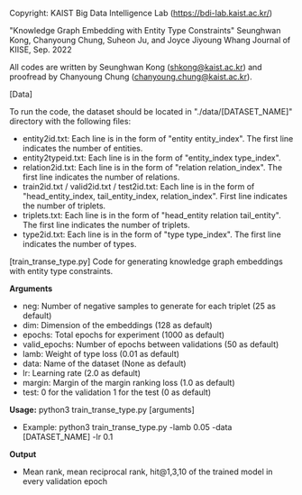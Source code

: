 Copyright: KAIST Big Data Intelligence Lab (https://bdi-lab.kaist.ac.kr/)

"Knowledge Graph Embedding with Entity Type Constraints"
Seunghwan Kong, Chanyoung Chung, Suheon Ju, and Joyce Jiyoung Whang
Journal of KIISE, Sep. 2022

All codes are written by Seunghwan Kong ([shkong@kaist.ac.kr](mailto:shkong@kaist.ac.kr)) and proofread by Chanyoung Chung ([chanyoung.chung@kaist.ac.kr](mailto:chanyoung.chung@kaist.ac.kr)).

[Data]

To run the code, the dataset should be located in "./data/[DATASET_NAME]" directory with the following files:

- entity2id.txt: Each line is in the form of "entity entity_index". The first line indicates the number of entities.
- entity2typeid.txt: Each line is in the form of "entity_index type_index".
- relation2id.txt: Each line is in the form of "relation relation_index". The first line indicates the number of relations.
- train2id.txt / valid2id.txt / test2id.txt: Each line is in the form of "head_entity_index, tail_entity_index, relation_index". First line indicates the number of triplets.
- triplets.txt: Each line is in the form of "head_entity relation tail_entity". The first line indicates the number of triplets.
- type2id.txt: Each line is in the form of "type type_index". The first line indicates the number of types.

[train_transe_type.py]
Code for generating knowledge graph embeddings with entity type constraints.

**Arguments**

- neg: Number of negative samples to generate for each triplet (25 as default)
- dim: Dimension of the embeddings (128 as default)
- epochs: Total epochs for experiment (1000 as default)
- valid_epochs: Number of epochs between validations (50 as default)
- lamb: Weight of type loss (0.01 as default)
- data: Name of the dataset (None as default)
- lr: Learning rate (2.0 as default)
- margin: Margin of the margin ranking loss (1.0 as default)
- test: 0 for the validation 1 for the test (0 as default)

**Usage:** python3 train_transe_type.py [arguments]

- Example: python3 train_transe_type.py -lamb 0.05 -data [DATASET_NAME] -lr 0.1

**Output**

- Mean rank, mean reciprocal rank, hit@1,3,10 of the trained model in every validation epoch

